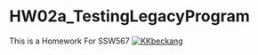 # HW02a_TestingLegacyProgram
 This is a Homework For SSW567
[![KKbeckang](https://circleci.com/gh/KKbeckang/HW02a_TestingLagacyProgram.svg?style=svg)](https://app.circleci.com/pipelines/github/KKbeckang/HW02a_TestingLagacyProgram?branch=main&filter=all)
